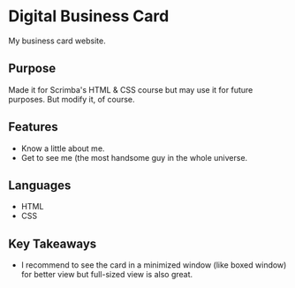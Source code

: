 # Digital Business Card
My business card website.

## Purpose
Made it for Scrimba's HTML & CSS course but may use it for future purposes. But modify it, of course.

## Features
- Know a little about me.
- Get to see me (the most handsome guy in the whole universe.

## Languages
- HTML
- CSS

## Key Takeaways
- I recommend to see the card in a minimized window (like boxed window) for better view but full-sized view is also great.
